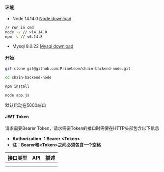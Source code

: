 #### 环境

* Node 14.14.0 [Node download](http://nodejs.cn/download/)

```bash
// run in cmd
node -v // v14.14.0
npm -v // v6.14.8
```

* Mysql 8.0.22 [Mysql download](https://dev.mysql.com/downloads/installer/)

#### 开始

```bash
git clone git@github.com:PrimeLeon/chain-backend-node.git

cd chain-backend-node

npm install

node app.js
```

默认启动在5000端口

#### JWT Token

请求需要Bearer Token，请求需要Token的接口时需要在HTTP头部包含以下信息

* **Authorization ：Bearer \<Token\>**
* **注：Bearer和\<Token\>之间必须包含一个空格**

| 接口类型 | API | 描述 |
| :----: | ------ | ------ |
|          |      |      |
|          |      |      |
